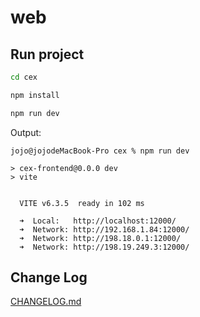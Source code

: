 # web

## Run project

```bash
cd cex
```

```bash
npm install
```

```bash
npm run dev
```

Output:

```
jojo@jojodeMacBook-Pro cex % npm run dev

> cex-frontend@0.0.0 dev
> vite


  VITE v6.3.5  ready in 102 ms

  ➜  Local:   http://localhost:12000/
  ➜  Network: http://192.168.1.84:12000/
  ➜  Network: http://198.18.0.1:12000/
  ➜  Network: http://198.19.249.3:12000/
```

## Change Log

[CHANGELOG.md](https://github.com/RuaFinance/web/blob/main/CHANGELOG.md)
